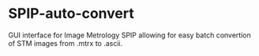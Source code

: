 # SPIP-auto-convert
GUI interface for Image Metrology SPIP allowing for easy batch convertion of STM images from .mtrx to .ascii.
